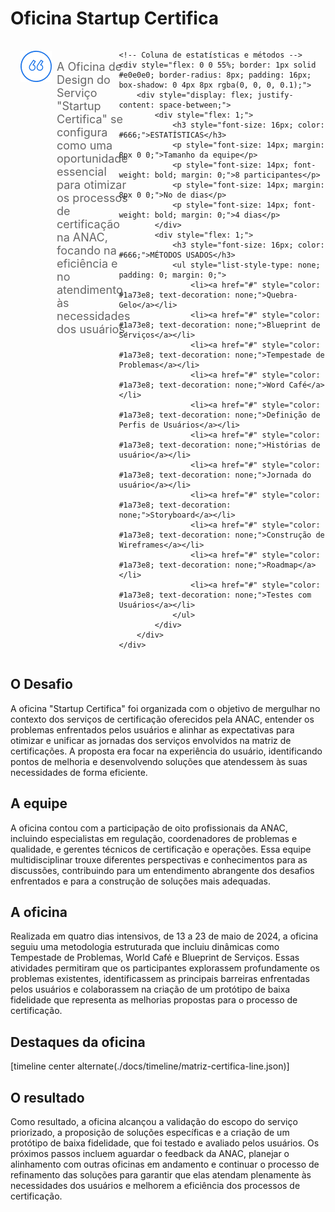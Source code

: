 # Oficina Startup Certifica



<div style="display: flex; justify-content: space-between;">
    <!-- Coluna da pergunta -->
    <div style="display: flex; align-items: center; padding: 16px; margin-right: 16px; flex: 1;">
        <img src="../assets/ic-quote.png" style="margin-right: 8px; align-self: flex-start;">
        <p style="font-size: 18px; color: #666; margin: 0; align-self: flex-start; padding-top: 15px;">A Oficina de Design do Serviço "Startup Certifica" se configura como uma oportunidade essencial para otimizar os processos de certificação na ANAC, focando na eficiência e no atendimento às necessidades dos usuários.</p>
    </div>

    <!-- Coluna de estatísticas e métodos -->
    <div style="flex: 0 0 55%; border: 1px solid #e0e0e0; border-radius: 8px; padding: 16px; box-shadow: 0 4px 8px rgba(0, 0, 0, 0.1);">
        <div style="display: flex; justify-content: space-between;">
            <div style="flex: 1;">
                <h3 style="font-size: 16px; color: #666;">ESTATÍSTICAS</h3>
                <p style="font-size: 14px; margin: 8px 0 0;">Tamanho da equipe</p>
                <p style="font-size: 14px; font-weight: bold; margin: 0;">8 participantes</p>
                <p style="font-size: 14px; margin: 8px 0 0;">No de dias</p>
                <p style="font-size: 14px; font-weight: bold; margin: 0;">4 dias</p>
            </div>
            <div style="flex: 1;">
                <h3 style="font-size: 16px; color: #666;">MÉTODOS USADOS</h3>
                <ul style="list-style-type: none; padding: 0; margin: 0;">
                    <li><a href="#" style="color: #1a73e8; text-decoration: none;">Quebra-Gelo</a></li>
                    <li><a href="#" style="color: #1a73e8; text-decoration: none;">Blueprint de Serviços</a></li>
                    <li><a href="#" style="color: #1a73e8; text-decoration: none;">Tempestade de Problemas</a></li>
                    <li><a href="#" style="color: #1a73e8; text-decoration: none;">Word Café</a></li>
                    <li><a href="#" style="color: #1a73e8; text-decoration: none;">Definição de Perfis de Usuários</a></li>
                    <li><a href="#" style="color: #1a73e8; text-decoration: none;">Histórias de usuário</a></li>
                    <li><a href="#" style="color: #1a73e8; text-decoration: none;">Jornada do usuário</a></li>
                    <li><a href="#" style="color: #1a73e8; text-decoration: none;">Storyboard</a></li>
                    <li><a href="#" style="color: #1a73e8; text-decoration: none;">Construção de Wireframes</a></li>
                    <li><a href="#" style="color: #1a73e8; text-decoration: none;">Roadmap</a></li>
                    <li><a href="#" style="color: #1a73e8; text-decoration: none;">Testes com Usuários</a></li>
                </ul>
            </div>
        </div>
    </div>
</div>







## O Desafio
A oficina "Startup Certifica" foi organizada com o objetivo de mergulhar no contexto dos serviços de certificação oferecidos pela ANAC, entender os problemas enfrentados pelos usuários e alinhar as expectativas para otimizar e unificar as jornadas dos serviços envolvidos na matriz de certificações. A proposta era focar na experiência do usuário, identificando pontos de melhoria e desenvolvendo soluções que atendessem às suas necessidades de forma eficiente.


## A equipe
A oficina contou com a participação de oito profissionais da ANAC, incluindo especialistas em regulação, coordenadores de problemas e qualidade, e gerentes técnicos de certificação e operações. Essa equipe multidisciplinar trouxe diferentes perspectivas e conhecimentos para as discussões, contribuindo para um entendimento abrangente dos desafios enfrentados e para a construção de soluções mais adequadas.


## A oficina
Realizada em quatro dias intensivos, de 13 a 23 de maio de 2024, a oficina seguiu uma metodologia estruturada que incluiu dinâmicas como Tempestade de Problemas, World Café e Blueprint de Serviços. Essas atividades permitiram que os participantes explorassem profundamente os problemas existentes, identificassem as principais barreiras enfrentadas pelos usuários e colaborassem na criação de um protótipo de baixa fidelidade que representa as melhorias propostas para o processo de certificação.


## Destaques da oficina

[timeline center alternate(./docs/timeline/matriz-certifica-line.json)]


## O resultado
Como resultado, a oficina alcançou a validação do escopo do serviço priorizado, a proposição de soluções específicas e a criação de um protótipo de baixa fidelidade, que foi testado e avaliado pelos usuários. Os próximos passos incluem aguardar o feedback da ANAC, planejar o alinhamento com outras oficinas em andamento e continuar o processo de refinamento das soluções para garantir que elas atendam plenamente às necessidades dos usuários e melhorem a eficiência dos processos de certificação​.

